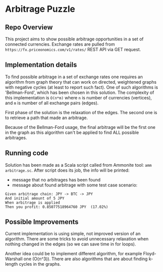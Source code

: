 # Arbitrage Puzzle

## Repo Overview
This project aims to show possible arbitrage opportunities in a set of connected currencies. 
Exchange rates are pulled from `https://fx.priceonomics.com/v1/rates/` REST API via GET request.

## Implementation details
To find possible arbitrage in a set of exchange rates one requires an algorithm from graph theory that can
work on directed, weightened graphs with negative cycles (at least to report such fact). One of such algorithms 
is 'Bellman-Ford', which has been chosen in this solution. The complexity of this implementation is `O(n*m)`
where `n` is number of currencies (vertices), and `m` is number of all exchange pairs (edges).

First phase of the solution is the relaxation of the edges. The second one is to retrieve a 
path that made an arbitrage.

Because of the Bellman-Ford usage, the final arbitrage will be the first one in the graph as this algorithm
can't be applied to find ALL possible arbitrages.

## Running code
Solution has been made as a Scala script called from Ammonite tool: `amm arbitrage.sc`.
After script does its job, the info will be printed:

* message that no arbitrages has been found
* message about found arbitrage with some test case scenario:

```
Given arbitrage chain: JPY -> BTC -> JPY
And initial amount of 5 JPY
When arbitrage is applied
Then you profit: 0.85077518964760 JPY  (17.02%)
```

## Possible Improvements
Current implementation is using simple, not improved version of an algorithm. There are some tricks to
avoid unnecessary relaxation when nothing changed in the edges (so we can save time in for loops).

Another idea could be to implement different algorithm, for example Floyd-Warshall one (O(n^3)).
There are also algorithms that are about finding k-length cycles in the graphs.